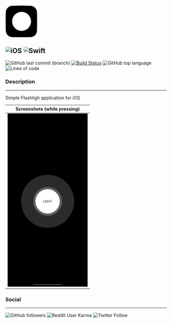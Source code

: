 <img src="/Screenshots/Application Icon.png" width="100" align=middle>

![iOS](https://img.shields.io/badge/iOS-414141?style=flat&logo=ios&logoColor=white) ![Swift](https://img.shields.io/badge/Swift-FA7343?style=flat&logo=swift&logoColor=white)
-------------
![GitHub last commit (branch)](https://img.shields.io/github/last-commit/oguzhanvarsak/light) [![Build Status](https://www.travis-ci.com/oguzhanvarsak/light.svg)](https://www.travis-ci.com/oguzhanvarsak/light) ![GitHub top language](https://img.shields.io/github/languages/top/oguzhanvarsak/light) ![Lines of code](https://img.shields.io/tokei/lines/github/oguzhanvarsak/light)

### Description
------
Simple Flashligh application for iOS

Screenshots (while pressing) |
------------------------------------|
<img src="/Screenshots/light.gif" width="250"> |

### Social

-------------
![GitHub followers](https://img.shields.io/github/followers/oguzhanvarsak?style=social) ![Reddit User Karma](https://img.shields.io/reddit/user-karma/combined/oguzhanvarsak?style=social) ![Twitter Follow](https://img.shields.io/twitter/follow/oguzhanvarsak?style=social)

